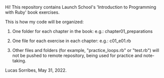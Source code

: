 Hi! This repository contains Launch School's 'Introduction to Programming with Ruby' book exercises.

This is how my code will be organized:

1. One folder for each chapter in the book:
    e.g.: chapter01_preparations

2. One file for each exercise in each chapter:
    e.g.: c01_e01.rb

3. Other files and folders (for example, "practice_loops.rb" or "test.rb") will not be pushed to remote repository, being used for practice and note-taking.

Lucas Sorribes, 
May 31, 2022.